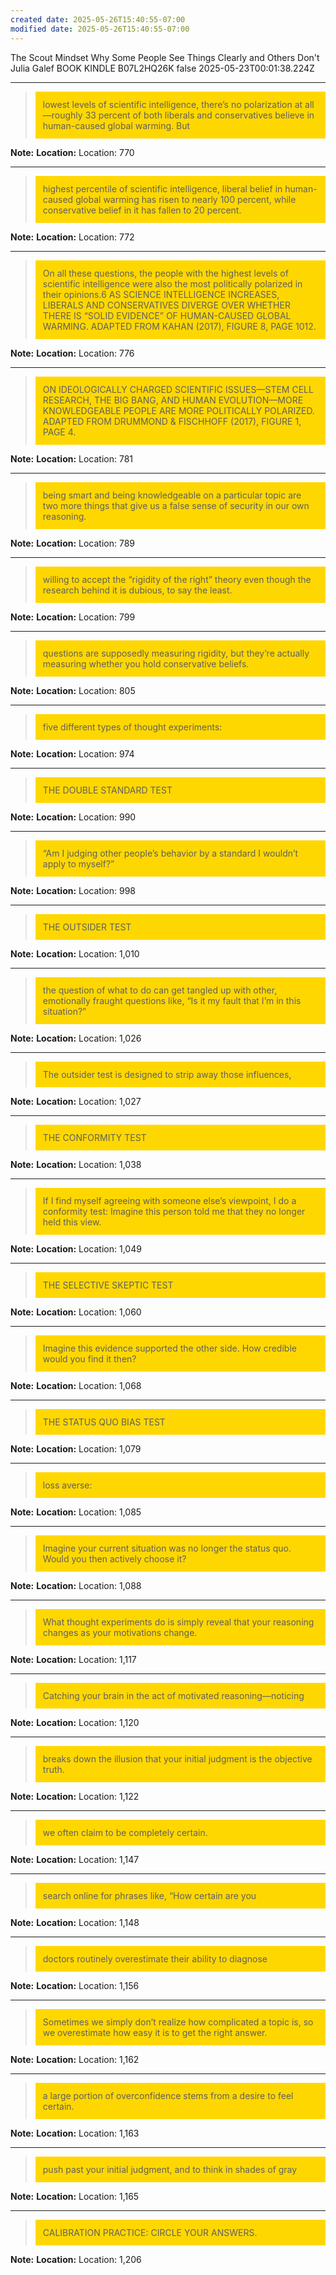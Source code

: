 ```yaml
---
created date: 2025-05-26T15:40:55-07:00
modified date: 2025-05-26T15:40:55-07:00
---
```

The Scout Mindset
Why Some People See Things Clearly and Others Don't
Julia Galef
BOOK
KINDLE
B07L2HQ26K
false
2025-05-23T00:01:38.224Z


---
> <div style="background-color: #ffd700; padding: 12px;">​lowest levels of scientific intelligence, there’s no polarization at all—roughly 33 percent of both liberals and conservatives believe in human-caused global warming. But​</div>

**Note:** 
**Location:** Location: 770


---
> <div style="background-color: #ffd700; padding: 12px;">​highest percentile of scientific intelligence, liberal belief in human-caused global warming has risen to nearly 100 percent, while conservative belief in it has fallen to 20 percent.​</div>

**Note:** 
**Location:** Location: 772


---
> <div style="background-color: #ffd700; padding: 12px;">​On all these questions, the people with the highest levels of scientific intelligence were also the most politically polarized in their opinions.6 AS SCIENCE INTELLIGENCE INCREASES, LIBERALS AND CONSERVATIVES DIVERGE OVER WHETHER THERE IS “SOLID EVIDENCE” OF HUMAN-CAUSED GLOBAL WARMING. ADAPTED FROM KAHAN (2017), FIGURE 8, PAGE 1012.​</div>

**Note:** 
**Location:** Location: 776


---
> <div style="background-color: #ffd700; padding: 12px;">​ON IDEOLOGICALLY CHARGED SCIENTIFIC ISSUES—STEM CELL RESEARCH, THE BIG BANG, AND HUMAN EVOLUTION—MORE KNOWLEDGEABLE PEOPLE ARE MORE POLITICALLY POLARIZED. ADAPTED FROM DRUMMOND & FISCHHOFF (2017), FIGURE 1, PAGE 4.​</div>

**Note:** 
**Location:** Location: 781


---
> <div style="background-color: #ffd700; padding: 12px;">​being smart and being knowledgeable on a particular topic are two more things that give us a false sense of security in our own reasoning.​</div>

**Note:** 
**Location:** Location: 789


---
> <div style="background-color: #ffd700; padding: 12px;">​willing to accept the “rigidity of the right” theory even though the research behind it is dubious, to say the least.​</div>

**Note:** 
**Location:** Location: 799


---
> <div style="background-color: #ffd700; padding: 12px;">​questions are supposedly measuring rigidity, but they’re actually measuring whether you hold conservative beliefs.​</div>

**Note:** 
**Location:** Location: 805


---
> <div style="background-color: #ffd700; padding: 12px;">​five different types of thought experiments:​</div>

**Note:** 
**Location:** Location: 974


---
> <div style="background-color: #ffd700; padding: 12px;">​THE DOUBLE STANDARD TEST​</div>

**Note:** 
**Location:** Location: 990


---
> <div style="background-color: #ffd700; padding: 12px;">​“Am I judging other people’s behavior by a standard I wouldn’t apply to myself?”​</div>

**Note:** 
**Location:** Location: 998


---
> <div style="background-color: #ffd700; padding: 12px;">​THE OUTSIDER TEST​</div>

**Note:** 
**Location:** Location: 1,010


---
> <div style="background-color: #ffd700; padding: 12px;">​the question of what to do can get tangled up with other, emotionally fraught questions like, “Is it my fault that I’m in this situation?”​</div>

**Note:** 
**Location:** Location: 1,026


---
> <div style="background-color: #ffd700; padding: 12px;">​The outsider test is designed to strip away those influences,​</div>

**Note:** 
**Location:** Location: 1,027


---
> <div style="background-color: #ffd700; padding: 12px;">​THE CONFORMITY TEST​</div>

**Note:** 
**Location:** Location: 1,038


---
> <div style="background-color: #ffd700; padding: 12px;">​If I find myself agreeing with someone else’s viewpoint, I do a conformity test: Imagine this person told me that they no longer held this view.​</div>

**Note:** 
**Location:** Location: 1,049


---
> <div style="background-color: #ffd700; padding: 12px;">​THE SELECTIVE SKEPTIC TEST​</div>

**Note:** 
**Location:** Location: 1,060


---
> <div style="background-color: #ffd700; padding: 12px;">​Imagine this evidence supported the other side. How credible would you find it then?​</div>

**Note:** 
**Location:** Location: 1,068


---
> <div style="background-color: #ffd700; padding: 12px;">​THE STATUS QUO BIAS TEST​</div>

**Note:** 
**Location:** Location: 1,079


---
> <div style="background-color: #ffd700; padding: 12px;">​loss averse:​</div>

**Note:** 
**Location:** Location: 1,085


---
> <div style="background-color: #ffd700; padding: 12px;">​Imagine your current situation was no longer the status quo. Would you then actively choose it?​</div>

**Note:** 
**Location:** Location: 1,088


---
> <div style="background-color: #ffd700; padding: 12px;">​What thought experiments do is simply reveal that your reasoning changes as your motivations change.​</div>

**Note:** 
**Location:** Location: 1,117


---
> <div style="background-color: #ffd700; padding: 12px;">​Catching your brain in the act of motivated reasoning—noticing​</div>

**Note:** 
**Location:** Location: 1,120


---
> <div style="background-color: #ffd700; padding: 12px;">​breaks down the illusion that your initial judgment is the objective truth.​</div>

**Note:** 
**Location:** Location: 1,122


---
> <div style="background-color: #ffd700; padding: 12px;">​we often claim to be completely certain.​</div>

**Note:** 
**Location:** Location: 1,147


---
> <div style="background-color: #ffd700; padding: 12px;">​search online for phrases like, “How certain are you​</div>

**Note:** 
**Location:** Location: 1,148


---
> <div style="background-color: #ffd700; padding: 12px;">​doctors routinely overestimate their ability to diagnose​</div>

**Note:** 
**Location:** Location: 1,156


---
> <div style="background-color: #ffd700; padding: 12px;">​Sometimes we simply don’t realize how complicated a topic is, so we overestimate how easy it is to get the right answer.​</div>

**Note:** 
**Location:** Location: 1,162


---
> <div style="background-color: #ffd700; padding: 12px;">​a large portion of overconfidence stems from a desire to feel certain.​</div>

**Note:** 
**Location:** Location: 1,163


---
> <div style="background-color: #ffd700; padding: 12px;">​push past your initial judgment, and to think in shades of gray​</div>

**Note:** 
**Location:** Location: 1,165


---
> <div style="background-color: #ffd700; padding: 12px;">​CALIBRATION PRACTICE: CIRCLE YOUR ANSWERS.​</div>

**Note:** 
**Location:** Location: 1,206
